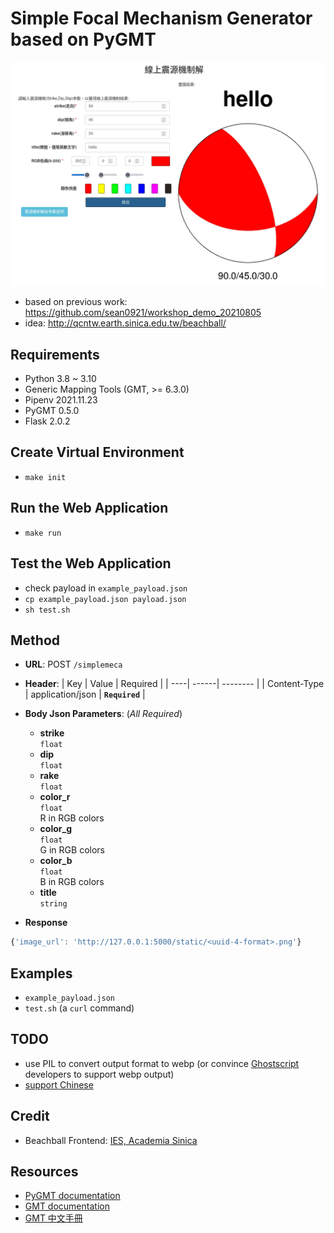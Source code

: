 # Simple Focal Mechanism Generator based on PyGMT

![](docs/demo.webp)

- based on previous work: <https://github.com/sean0921/workshop_demo_20210805>
- idea: <http://qcntw.earth.sinica.edu.tw/beachball/>

## Requirements
- Python 3.8 ~ 3.10
- Generic Mapping Tools (GMT, >= 6.3.0)
- Pipenv 2021.11.23
- PyGMT 0.5.0
- Flask 2.0.2

## Create Virtual Environment
- `make init`

## Run the Web Application
- `make run`

## Test the Web Application
- check payload in `example_payload.json`
- `cp example_payload.json payload.json`
- `sh test.sh`

## Method
- **URL**: POST `/simplemeca`
- **Header**:
    | Key | Value | Required |
    | ----| ------| -------- |
    | Content-Type | application/json | **`Required`** |

- **Body Json Parameters**: (*All Required*)
    - **strike**<br>
      `float`
    - **dip**<br>
      `float`
    - **rake**<br>
      `float`
    - **color_r**<br>
      `float`<br>
      R in RGB colors
    - **color_g**<br>
      `float`<br>
      G in RGB colors
    - **color_b**<br>
      `float`<br>
      B in RGB colors
    - **title**<br>
      `string`
- **Response**
```javascript
{'image_url': 'http://127.0.0.1:5000/static/<uuid-4-format>.png'}
```

## Examples
- `example_payload.json`
- `test.sh` (a `curl` command)

## TODO
- use PIL to convert output format to webp (or convince [Ghostscript](https://www.ghostscript.com/doc/current/Devices.htm) developers to support webp output)
- [support Chinese](https://docs.gmt-china.org/6.0/chinese/linux/)

## Credit
- Beachball Frontend: [IES, Academia Sinica](https://www.earth.sinica.edu.tw/)

## Resources
- [PyGMT documentation](https://www.pygmt.org/latest/)
- [GMT documentation](https://docs.generic-mapping-tools.org/)
- [GMT 中文手冊](https://docs.gmt-china.org)

